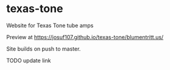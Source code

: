 # texas-tone
Website for Texas Tone tube amps

Preview at https://josuf107.github.io/texas-tone/blumentritt.us/

Site builds on push to master.

TODO update link
